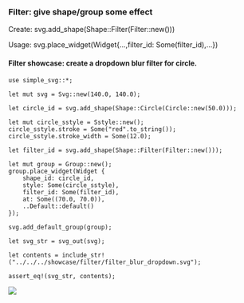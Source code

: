 ### Filter: give shape/group some effect

Create: svg.add_shape(Shape::Filter(Filter::new()))

Usage: svg.place_widget(Widget{...,filter_id: Some(filter_id),...})

#### Filter showcase: create a dropdown blur filter for circle.

```
use simple_svg::*;

let mut svg = Svg::new(140.0, 140.0);

let circle_id = svg.add_shape(Shape::Circle(Circle::new(50.0)));

let mut circle_sstyle = Sstyle::new();
circle_sstyle.stroke = Some("red".to_string());
circle_sstyle.stroke_width = Some(12.0);

let filter_id = svg.add_shape(Shape::Filter(Filter::new()));

let mut group = Group::new();
group.place_widget(Widget {
    shape_id: circle_id,
    style: Some(circle_sstyle),
    filter_id: Some(filter_id),
    at: Some((70.0, 70.0)),
    ..Default::default()
});

svg.add_default_group(group);

let svg_str = svg_out(svg);

let contents = include_str!("../../../showcase/filter/filter_blur_dropdown.svg");

assert_eq!(svg_str, contents);
```

![](../../../../../../showcase/filter/filter_blur_dropdown.svg)
